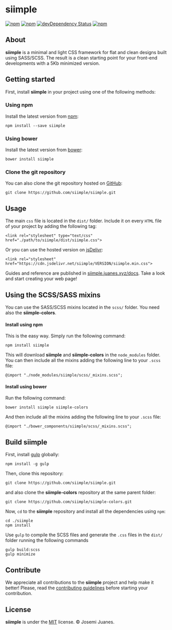# siimple

[![npm](https://img.shields.io/npm/v/siimple.svg?style=flat-square)](https://www.npmjs.com/package/siimple)
[![npm](https://img.shields.io/npm/dt/siimple.svg?style=flat-square)](https://www.npmjs.com/package/siimple)
[![devDependency Status](https://david-dm.org/siimple/siimple/dev-status.svg?style=flat-square)](https://david-dm.org/siimple/siimple#info=devDependencies)
[![npm](https://img.shields.io/npm/l/siimple.svg?style=flat-square)](https://github.com/siimpl/siimple)


## About

**siimple** is a minimal and light CSS framework for flat and clean designs built using SASS/SCSS. The result is a clean starting point for your front-end developments with a 5Kb minimized version.

## Getting started

First, install **siimple** in your project using one of the following methods:

### Using npm

Install the latest version from [npm](http://npmjs.org/package/siimple):

```
npm install --save siimple
```

### Using bower

Install the latest version from [bower](http://bower.io):

```
bower install siimple
```

### Clone the git repository

You can also clone the git repository hosted on [GitHub](https://github.com/siimple/siimple):

```
git clone https://github.com/siimple/siimple.git
```

## Usage

The main `css` file is located in the `dist/` folder. Include it on every `HTML` file of your project by adding the following tag:

```
<link rel="stylesheet" type="text/css" href="./path/to/siimple/dist/siimple.css">
```

Or you can use the hosted version on [jsDelivr](https://www.jsdelivr.com/projects/siimple):

```
<link rel="stylesheet" href="https://cdn.jsdelivr.net/siimple/VERSION/siimple.min.css">
```

Guides and reference are published in [siimple.juanes.xyz/docs](http://siimple.juanes.xyz/docs). Take a look and start creating your web page!

## Using the SCSS/SASS mixins

You can use the SASS/SCSS mixins located in the `scss/` folder. You need also the **siimple-colors**.

#### Install using npm

This is the easy way. Simply run the following command:

```
npm install siimple
```

This will download **siimple** and **siimple-colors** in the `node_modules` folder. You can then include all the mixins adding the following line to your `.scss` file:

```
@import "./node_modules/siimple/scss/_mixins.scss";
```

#### Install using bower

Run the following command:

```
bower install siimple siimple-colors
```

And then include all the mixins adding the following line to your `.scss` file:

```
@import "./bower_components/siimple/scss/_mixins.scss";
```

## Build siimple

First, install [gulp](http://gulpjs.com) globally:

```
npm install -g gulp
```

Then, clone this repository:

```
git clone https://github.com/siimple/siimple.git
```

and also clone the **siimple-colors** repository at the same parent folder:

```
git clone https://github.com/siimple/siimple-colors.git
```

Now, `cd` to the **siimple** repository and install all the dependencies using `npm`:

```
cd ./siimple
npm install
```

Use `gulp` to compile the SCSS files and generate the `.css` files in the `dist/` folder running the following commands

```
gulp build:scss
gulp minimize
```


## Contribute

We appreciate all contributions to the **siimple** project and help make it better! Please, read the [contributing guidelines](./CONTRIBUTING.md) before starting your contribution.


## License

**siimple** is under the [MIT](LICENSE) license. &copy; Josemi Juanes.
